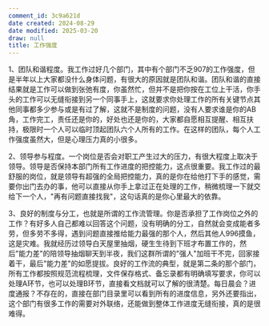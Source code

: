 ```yaml
---
comment_id: 3c9a621d
date created: 2024-08-29
date modified: 2025-03-20
draw: null
title: 工作强度
---
```

1、团队和谐程度。我工作过好几个部门，其中有个部门不乏907的工作强度，但是半年以上大家都没什么身体问题，有很大的原因就是团队和谐。团队和谐的直接结果就是工作可以做到张弛有度，你虽然忙，但并不是把你按在工位上干活，你手头的工作可以无缝衔接到另一个同事手上，这就要求你处理工作的所有关键节点其他同事都多少参与或是有过了解，这就不是制度的问题，没有人要求谁是你的AB角，工作完工，责任还是你的，好处也还是你的，大家都自愿相互提醒、相互扶持，极限时一个人可以临时顶起团队六个人所有的工作。在这样的团队，每个人工作强度虽然大，但是心理压力真的小很多。

2、领导参与程度。一个岗位是否会对职工产生过大的压力，有很大程度上取决于领导。领导是否保持本部门所有工作进度的把控能力，这点很重要。我工作过的最舒服的岗位，就是领导有超强的全局把控能力，真的是你在给他打下手的感觉，需要你出门去办的事，他可以直接从你手上拿过正在处理的工作，稍微梳理一下就交给下一个人，"再有问题直接找我"，这句话真的是你心里最大的依靠。

3、良好的制度与分工，也就是所谓的工作流管理。你是否承担了工作岗位之外的工作？有好多人自己都难以回答这个问题，没有明确的分工，自然就会变成能者多劳，但多劳不多得，遇到问题直接推给能力最强的那个人，然后其他人996摸鱼，这是灾难。我就经历过领导白天屋里抽烟，硬生生待到下班才布置工作的，然后"能力差"的陪领导抽烟聊天到半夜，我们这群所谓的"强人"加班干不完，回家接着干，最后"能力差"的如愿提拔。良好的工作流的典型，就是第二条的那个部门，所有工作都按照规范流程梳理，文件保存格式、备忘录都有明确填写要求，你可以处理A环节，也可以处理B环节，直接看文档就可以了解的很清楚。每日晨会？进度通报？不存在的，直接在部门目录里可以看到所有的进度信息，另外还要指出，这个部门有很多工作的需要对外联络，还能做到整体工作进度无缝衔接，真的是很难得。
